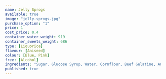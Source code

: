 ```yaml
---
name: Jelly Sprogs
available: true
image: "jelly-sprogs.jpg"
purchase_option: "1"
price: 1
cost_price: 0.4
container_water_weight: 919
container_sweets_weight: 686
type: [Liquorice]
flavour: [Aniseed]
colour: [Blue, Pink]
free: [Alcohol]
ingredients: "Sugar, Glucose Syrup, Water, Cornflour, Beef Gelatine, Aniseed Oil, Fruit and Vegetable (Blackcurrant, Carrot, Radish), Spirulina"
published: true
---
```

